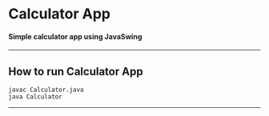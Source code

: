 # Calculator App

#### Simple calculator app using JavaSwing
----

## How to run Calculator App

    javac Calculator.java
    java Calculator

---



